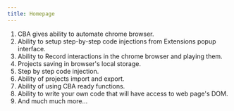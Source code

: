```yaml
---
title: Homepage
---
```


1. CBA gives ability to automate chrome browser.
1. Ability to setup step-by-step code injections from Extensions popup interface.
1. Ability to Record interactions in the chrome browser and playing them.
1. Projects saving in browser's local storage.
1. Step by step code injection.
1. Ability of projects import and export.
1. Ability of using CBA ready functions.
1. Ability to write your own code that will have access to web page's DOM.
1. And much much more...
